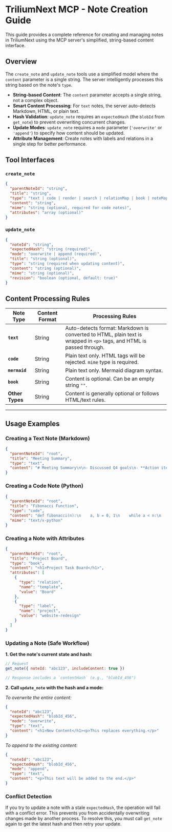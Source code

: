 # TriliumNext MCP - Note Creation Guide

This guide provides a complete reference for creating and managing notes in TriliumNext using the MCP server's simplified, string-based content interface.

## Overview

The `create_note` and `update_note` tools use a simplified model where the `content` parameter is a single string. The server intelligently processes this string based on the note's `type`.

- **String-based Content**: The `content` parameter accepts a single string, not a complex object.
- **Smart Content Processing**: For `text` notes, the server auto-detects Markdown, HTML, or plain text.
- **Hash Validation**: `update_note` requires an `expectedHash` (the `blobId` from `get_note`) to prevent overwriting concurrent changes.
- **Update Modes**: `update_note` requires a `mode` parameter (`'overwrite'` or `'append'`) to specify how content should be updated.
- **Attribute Management**: Create notes with labels and relations in a single step for better performance.

## Tool Interfaces

### `create_note`
```json
{
  "parentNoteId": "string",
  "title": "string",
  "type": "text | code | render | search | relationMap | book | noteMap | mermaid | webView",
  "content": "string",
  "mime": "string (optional, required for code notes)",
  "attributes": "array (optional)"
}
```

### `update_note`
```json
{
  "noteId": "string",
  "expectedHash": "string (required)",
  "mode": "overwrite | append (required)",
  "title": "string (optional)",
  "type": "string (required when updating content)",
  "content": "string (optional)",
  "mime": "string (optional)",
  "revision": "boolean (optional, default: true)"
}
```

## Content Processing Rules

| Note Type | Content Format | Processing Rules |
|---|---|---|
| **`text`** | String | Auto-detects format: Markdown is converted to HTML, plain text is wrapped in `<p>` tags, and HTML is passed through. |
| **`code`** | String | Plain text only. HTML tags will be rejected. `mime` type is required. |
| **`mermaid`**| String | Plain text only. Mermaid diagram syntax. |
| **`book`** | String | Content is optional. Can be an empty string `""`. |
| **Other Types**| String | Content is generally optional or follows HTML/text rules. |

---

## Usage Examples

### Creating a Text Note (Markdown)
```json
{
  "parentNoteId": "root",
  "title": "Meeting Summary",
  "type": "text",
  "content": "# Meeting Summary\n\n- Discussed Q4 goals\n- **Action items** identified"
}
```

### Creating a Code Note (Python)
```json
{
  "parentNoteId": "root",
  "title": "Fibonacci Function",
  "type": "code",
  "content": "def fibonacci(n):\n    a, b = 0, 1\n    while a < n:\n        print(a, end=' ')\n        a, b = b, a+b",
  "mime": "text/x-python"
}
```

### Creating a Note with Attributes
```json
{
  "parentNoteId": "root",
  "title": "Project Board",
  "type": "book",
  "content": "<h1>Project Task Board</h1>",
  "attributes": [
    {
      "type": "relation",
      "name": "template",
      "value": "Board"
    },
    {
      "type": "label",
      "name": "project",
      "value": "website-redesign"
    }
  ]
}
```

### Updating a Note (Safe Workflow)

**1. Get the note's current state and hash:**
```javascript
// Request
get_note({ noteId: "abc123", includeContent: true })

// Response includes a `contentHash` (e.g., "blobId_456")
```

**2. Call `update_note` with the hash and a mode:**

*To overwrite the entire content:*
```json
{
  "noteId": "abc123",
  "expectedHash": "blobId_456",
  "mode": "overwrite",
  "type": "text",
  "content": "<h1>New Content</h1><p>This replaces everything.</p>"
}
```

*To append to the existing content:*
```json
{
  "noteId": "abc123",
  "expectedHash": "blobId_456",
  "mode": "append",
  "type": "text",
  "content": "<p>This text will be added to the end.</p>"
}
```

### Conflict Detection
If you try to update a note with a stale `expectedHash`, the operation will fail with a conflict error. This prevents you from accidentally overwriting changes made by another process. To resolve this, you must call `get_note` again to get the latest hash and then retry your update.

```
